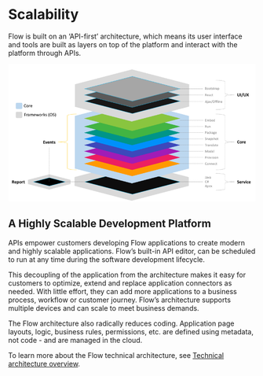 # Scalability 

<head>
  <meta name="guidename" content="Flow"/>
  <meta name="context" content="GUID-36a56e3e-a443-4a78-a013-69e4b8be0140"/>
</head>


Flow is built on an ‘API-first’ architecture, which means its user interface and tools are built as layers on top of the platform and interact with the platform through APIs.

![A highly scalable technical architecture](../Images/img-flo-Scalable_Architecture_002284f7-c408-49c2-a0e9-cd72fdbe1af9.png)

## A Highly Scalable Development Platform

APIs empower customers developing Flow applications to create modern and highly scalable applications. Flow’s built-in API editor, can be scheduled to run at any time during the software development lifecycle.

This decoupling of the application from the architecture makes it easy for customers to optimize, extend and replace application connectors as needed. With little effort, they can add more applications to a business process, workflow or customer journey. Flow’s architecture supports multiple devices and can scale to meet business demands.

The Flow architecture also radically reduces coding. Application page layouts, logic, business rules, permissions, etc. are defined using metadata, not code - and are managed in the cloud.

To learn more about the Flow technical architecture, see [Technical architecture overview](c-flo-Techref_Architecture_b7cbf7a7-bcd0-4d1c-b926-69854df699ec.md).